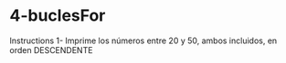 # 4-buclesFor
 
Instructions
1- Imprime los números entre 20 y 50, ambos incluidos, en orden DESCENDENTE

